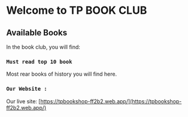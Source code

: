 # Welcome to TP BOOK CLUB

## Available Books

In the book club, you will find:

### `Must read top 10 book`

Most rear books of history you will find here.

### `Our Website : `

Our live site: [https://tpbookshop-ff2b2.web.app/](https://tpbookshop-ff2b2.web.app/)
